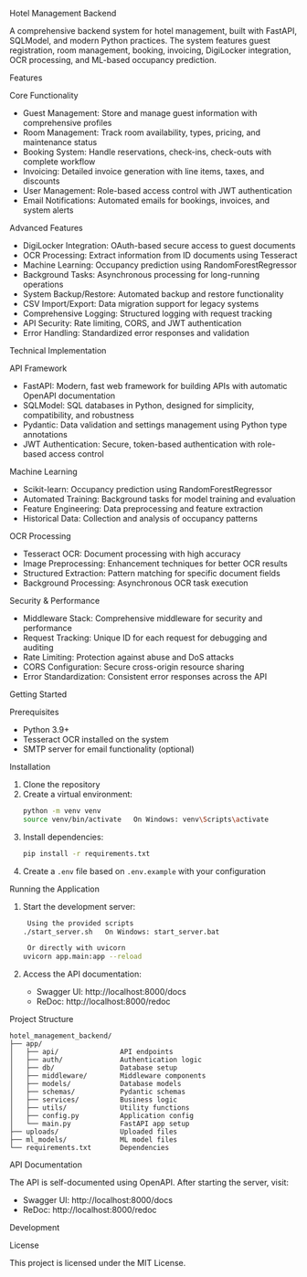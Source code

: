  Hotel Management Backend

A comprehensive backend system for hotel management, built with FastAPI, SQLModel, and modern Python practices. The system features guest registration, room management, booking, invoicing, DigiLocker integration, OCR processing, and ML-based occupancy prediction.

 Features

 Core Functionality
- Guest Management: Store and manage guest information with comprehensive profiles
- Room Management: Track room availability, types, pricing, and maintenance status
- Booking System: Handle reservations, check-ins, check-outs with complete workflow
- Invoicing: Detailed invoice generation with line items, taxes, and discounts
- User Management: Role-based access control with JWT authentication
- Email Notifications: Automated emails for bookings, invoices, and system alerts

 Advanced Features
- DigiLocker Integration: OAuth-based secure access to guest documents
- OCR Processing: Extract information from ID documents using Tesseract
- Machine Learning: Occupancy prediction using RandomForestRegressor
- Background Tasks: Asynchronous processing for long-running operations
- System Backup/Restore: Automated backup and restore functionality
- CSV Import/Export: Data migration support for legacy systems
- Comprehensive Logging: Structured logging with request tracking
- API Security: Rate limiting, CORS, and JWT authentication
- Error Handling: Standardized error responses and validation

 Technical Implementation

 API Framework
- FastAPI: Modern, fast web framework for building APIs with automatic OpenAPI documentation
- SQLModel: SQL databases in Python, designed for simplicity, compatibility, and robustness
- Pydantic: Data validation and settings management using Python type annotations
- JWT Authentication: Secure, token-based authentication with role-based access control

 Machine Learning
- Scikit-learn: Occupancy prediction using RandomForestRegressor
- Automated Training: Background tasks for model training and evaluation
- Feature Engineering: Data preprocessing and feature extraction
- Historical Data: Collection and analysis of occupancy patterns

 OCR Processing
- Tesseract OCR: Document processing with high accuracy
- Image Preprocessing: Enhancement techniques for better OCR results
- Structured Extraction: Pattern matching for specific document fields
- Background Processing: Asynchronous OCR task execution

 Security & Performance
- Middleware Stack: Comprehensive middleware for security and performance
- Request Tracking: Unique ID for each request for debugging and auditing
- Rate Limiting: Protection against abuse and DoS attacks
- CORS Configuration: Secure cross-origin resource sharing
- Error Standardization: Consistent error responses across the API

 Getting Started

 Prerequisites
- Python 3.9+
- Tesseract OCR installed on the system
- SMTP server for email functionality (optional)

 Installation

1. Clone the repository
2. Create a virtual environment:
   ```bash
   python -m venv venv
   source venv/bin/activate   On Windows: venv\Scripts\activate
   ```
3. Install dependencies:
   ```bash
   pip install -r requirements.txt
   ```
4. Create a `.env` file based on `.env.example` with your configuration

 Running the Application

1. Start the development server:
   ```bash
    Using the provided scripts
   ./start_server.sh   On Windows: start_server.bat
   
    Or directly with uvicorn
   uvicorn app.main:app --reload
   ```

2. Access the API documentation:
   - Swagger UI: http://localhost:8000/docs
   - ReDoc: http://localhost:8000/redoc

 Project Structure

```
hotel_management_backend/
├── app/
│   ├── api/               API endpoints
│   ├── auth/              Authentication logic
│   ├── db/                Database setup
│   ├── middleware/        Middleware components
│   ├── models/            Database models
│   ├── schemas/           Pydantic schemas
│   ├── services/          Business logic
│   ├── utils/             Utility functions
│   ├── config.py          Application config
│   └── main.py            FastAPI app setup
├── uploads/               Uploaded files
├── ml_models/             ML model files
└── requirements.txt       Dependencies
```

 API Documentation

The API is self-documented using OpenAPI. After starting the server, visit:
- Swagger UI: http://localhost:8000/docs
- ReDoc: http://localhost:8000/redoc

 Development



 
 License

This project is licensed under the MIT License.